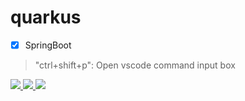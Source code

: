 # quarkus

- [x] SpringBoot

> "ctrl+shift+p": Open vscode command input box

<p align='left'>
 <a href="#">
    <img src="https://img.shields.io/badge/Spring_Boot-6DB33F?style=for-the-badge&logo=spring-boot&logoColor=white" />
 <img src="https://img.shields.io/badge/Quarkus-000000?style=for-the-badge&logo=quarkus" />
  <img src="https://img.shields.io/badge/any_text-you_like-blue"/>
  </a>
</p>
